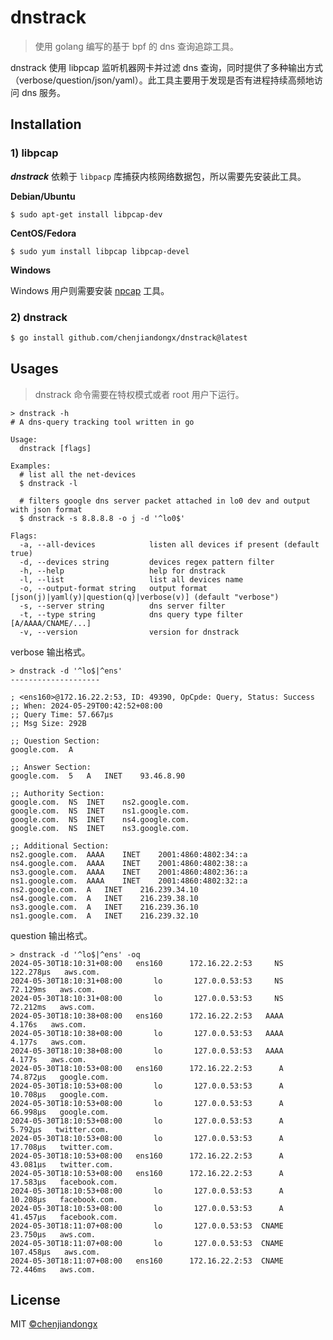 # dnstrack

> 使用 golang 编写的基于 bpf 的 dns 查询追踪工具。 

dnstrack 使用 libpcap 监听机器网卡并过滤 dns 查询，同时提供了多种输出方式（verbose/question/json/yaml）。此工具主要用于发现是否有进程持续高频地访问 dns 服务。

## Installation

### 1) libpcap

***dnstrack*** 依赖于 `libpacp` 库捕获内核网络数据包，所以需要先安装此工具。

**Debian/Ubuntu**
```shell
$ sudo apt-get install libpcap-dev
```

**CentOS/Fedora**
```shell
$ sudo yum install libpcap libpcap-devel
```

**Windows**

Windows 用户则需要安装 [npcap](https://nmap.org/npcap/) 工具。

### 2) dnstrack

```bash
$ go install github.com/chenjiandongx/dnstrack@latest
```

## Usages

> dnstrack 命令需要在特权模式或者 root 用户下运行。

```shell
> dnstrack -h
# A dns-query tracking tool written in go

Usage:
  dnstrack [flags]

Examples:
  # list all the net-devices
  $ dnstrack -l

  # filters google dns server packet attached in lo0 dev and output with json format
  $ dnstrack -s 8.8.8.8 -o j -d '^lo0$'

Flags:
  -a, --all-devices            listen all devices if present (default true)
  -d, --devices string         devices regex pattern filter
  -h, --help                   help for dnstrack
  -l, --list                   list all devices name
  -o, --output-format string   output format [json(j)|yaml(y)|question(q)|verbose(v)] (default "verbose")
  -s, --server string          dns server filter
  -t, --type string            dns query type filter [A/AAAA/CNAME/...]
  -v, --version                version for dnstrack
```

verbose 输出格式。
```shell
> dnstrack -d '^lo$|^ens'
--------------------

; <ens160>@172.16.22.2:53, ID: 49390, OpCpde: Query, Status: Success
;; When: 2024-05-29T00:42:52+08:00
;; Query Time: 57.667µs
;; Msg Size: 292B

;; Question Section:
google.com.	 A

;; Answer Section:
google.com.	 5	 A	 INET	 93.46.8.90

;; Authority Section:
google.com.	 NS	 INET	 ns2.google.com.
google.com.	 NS	 INET	 ns1.google.com.
google.com.	 NS	 INET	 ns4.google.com.
google.com.	 NS	 INET	 ns3.google.com.

;; Additional Section:
ns2.google.com.	 AAAA	 INET	 2001:4860:4802:34::a
ns4.google.com.	 AAAA	 INET	 2001:4860:4802:38::a
ns3.google.com.	 AAAA	 INET	 2001:4860:4802:36::a
ns1.google.com.	 AAAA	 INET	 2001:4860:4802:32::a
ns2.google.com.	 A	 INET	 216.239.34.10
ns4.google.com.	 A	 INET	 216.239.38.10
ns3.google.com.	 A	 INET	 216.239.36.10
ns1.google.com.	 A	 INET	 216.239.32.10
```

question 输出格式。
```shell
> dnstrack -d '^lo$|^ens' -oq
2024-05-30T18:10:31+08:00	ens160	    172.16.22.2:53	   NS	122.278µs	aws.com.
2024-05-30T18:10:31+08:00	    lo	     127.0.0.53:53	   NS	 72.129ms	aws.com.
2024-05-30T18:10:31+08:00	    lo	     127.0.0.53:53	   NS	 72.212ms	aws.com.
2024-05-30T18:10:38+08:00	ens160	    172.16.22.2:53	 AAAA	   4.176s	aws.com.
2024-05-30T18:10:38+08:00	    lo	     127.0.0.53:53	 AAAA	   4.177s	aws.com.
2024-05-30T18:10:38+08:00	    lo	     127.0.0.53:53	 AAAA	   4.177s	aws.com.
2024-05-30T18:10:53+08:00	ens160	    172.16.22.2:53	    A	 74.872µs	google.com.
2024-05-30T18:10:53+08:00	    lo	     127.0.0.53:53	    A	 10.708µs	google.com.
2024-05-30T18:10:53+08:00	    lo	     127.0.0.53:53	    A	 66.998µs	google.com.
2024-05-30T18:10:53+08:00	    lo	     127.0.0.53:53	    A	  5.792µs	twitter.com.
2024-05-30T18:10:53+08:00	    lo	     127.0.0.53:53	    A	 17.708µs	twitter.com.
2024-05-30T18:10:53+08:00	ens160	    172.16.22.2:53	    A	 43.081µs	twitter.com.
2024-05-30T18:10:53+08:00	ens160	    172.16.22.2:53	    A	 17.583µs	facebook.com.
2024-05-30T18:10:53+08:00	    lo	     127.0.0.53:53	    A	 10.208µs	facebook.com.
2024-05-30T18:10:53+08:00	    lo	     127.0.0.53:53	    A	 41.457µs	facebook.com.
2024-05-30T18:11:07+08:00	    lo	     127.0.0.53:53	CNAME	 23.750µs	aws.com.
2024-05-30T18:11:07+08:00	    lo	     127.0.0.53:53	CNAME	107.458µs	aws.com.
2024-05-30T18:11:07+08:00	ens160	    172.16.22.2:53	CNAME	 72.446ms	aws.com.
```

## License

MIT [©chenjiandongx](https://github.com/chenjiandongx)
